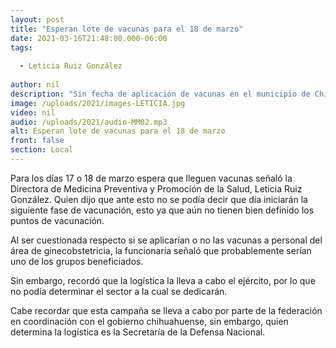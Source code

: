 ```yaml
---
layout: post
title: "Esperan lote de vacunas para el 18 de marzo"
date: 2021-03-16T21:48:00.000-06:00
tags:
  
  - Leticia Ruiz González
  
author: nil
description: "Sin fecha de aplicación de vacunas en el municipio de Chihuahua."
image: /uploads/2021/images-LETICIA.jpg
video: nil
audio: /uploads/2021/audio-MM02.mp3
alt: Esperan lote de vacunas para el 18 de marzo
front: false
section: Local
---
```


Para los días 17 o 18 de marzo espera que lleguen vacunas señaló la Directora de Medicina Preventiva y Promoción de la Salud, Leticia Ruiz González. Quien dijo que ante esto no se podía decir que día iniciarán la siguiente fase de vacunación, esto ya que aún no tienen bien definido los puntos de vacunación.

Al ser cuestionada respecto si se aplicarían o no las vacunas a personal del área de ginecobstetricia, la funcionaria señaló que probablemente serían uno de los grupos beneficiados. 

Sin embargo, recordó que la logística la lleva a cabo el ejército, por lo que no podía determinar el sector a la cual se dedicarán.

Cabe recordar que esta campaña se lleva a cabo por parte de la federación en coordinación con el gobierno chihuahuense, sin embargo, quien determina la logística es la Secretaría de la Defensa Nacional.
